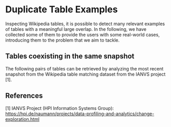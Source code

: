 # Duplicate Table Examples

Inspecting Wikipedia tables, it is possible to detect many relevant examples of tables with a meaningful large overlap.
In the following, we have collected some of them to provide the users with some real-world cases, introducing them to the problem that we aim to tackle.

## Tables coexisting in the same snapshot

The following pairs of tables can be retrieved by analyzing the most recent snapshot from the Wikipedia table matching dataset from the IANVS project [1].

## References

[1] IANVS Project (HPI Information Systems Group): https://hpi.de/naumann/projects/data-profiling-and-analytics/change-exploration.html
